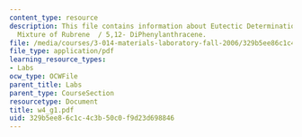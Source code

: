 ```yaml
---
content_type: resource
description: This file contains information about Eutectic Determination of a Binary
  Mixture of Rubrene  / 5,12- DiPhenylanthracene.
file: /media/courses/3-014-materials-laboratory-fall-2006/329b5ee86c1c4c3b50c0f9d23d698846_w4_g1.pdf
file_type: application/pdf
learning_resource_types:
- Labs
ocw_type: OCWFile
parent_title: Labs
parent_type: CourseSection
resourcetype: Document
title: w4_g1.pdf
uid: 329b5ee8-6c1c-4c3b-50c0-f9d23d698846
---
```

